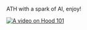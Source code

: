 ATH with a spark of AI, enjoy!

[![A video on Hood 101](https://img.shields.io/badge/Play-Video-red)](videos/hood_101.mp4)